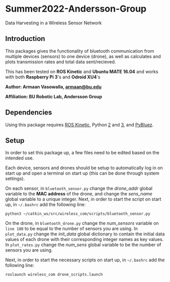 # Summer2022-Andersson-Group
Data Harvesting in a Wireless Sensor Network

## Introduction

This packages gives the functionality of bluetooth communication from multiple devices (sensors) to one device (drone), as well as calculates and plots transmission rates and total data sent/recieved.

This has been tested on **ROS Kinetic** and **Ubuntu MATE 16.04** and works with both **Raspberry Pi 3**'s and **Odroid XU4**'s

**Author: Armaan Vasowalla, armaan@bu.edu**

**Affiliation: BU Robotic Lab, Andersson Group**

## Dependencies

Using this package requires [ROS Kinetic](http://wiki.ros.org), Python [2](https://docs.python.org/2.7/) and [3](https://docs.python.org/3/), and [PyBluez](https://pybluez.readthedocs.io/en/latest/).

## Setup

In order to set this package up, a few files need to be edited based on the intended use.

Each device, sensors and drones should be setup to automatically log in on start up and open a terminal on start up (this can be done through system settings).

On each sensor, in `bluetooth_sensor.py` change the _drone_addr_ global variable to the **MAC address** of the drone, and change the _sens_name_ global variable to a unique integer.
Next, in order to start the script on start up, in `~/.bashrc` add the following line:

`python3 ~/catkin_ws/src/wireless_com/scripts/bluetooth_sensor.py`

On the drone, in `bluetooth_drone.py` change the _num_sensors_ variable on `line 108` to be equal to the number of sensors you are using. In `plot_data.py` change the _init_data_ global dictionary to contain the initial data values of each drone with their corresponding integer names as key values. In `plot_rates.py` change the _num_sens_ global variable to be the number of sensors you are using.

Next, in order to start the necessary scripts on start up, in `~/.bashrc` add the following line:

`roslaunch wireless_com drone_scripts.launch`
